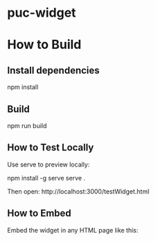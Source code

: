 # puc-widget

# How to Build

## Install dependencies
npm install

## Build 
npm run build

## How to Test Locally
Use serve to preview locally:

npm install -g serve
serve .

Then open:
http://localhost:3000/testWidget.html

## How to Embed
Embed the widget in any HTML page like this:

<div id="puc-widget"></div>
<script
  src="https://domain.com/dist/embedScript.js"
  data-container-id="puc-widget"
  data-title="title"
  data-link="https://website.com"
  data-height="220px"
></script>

